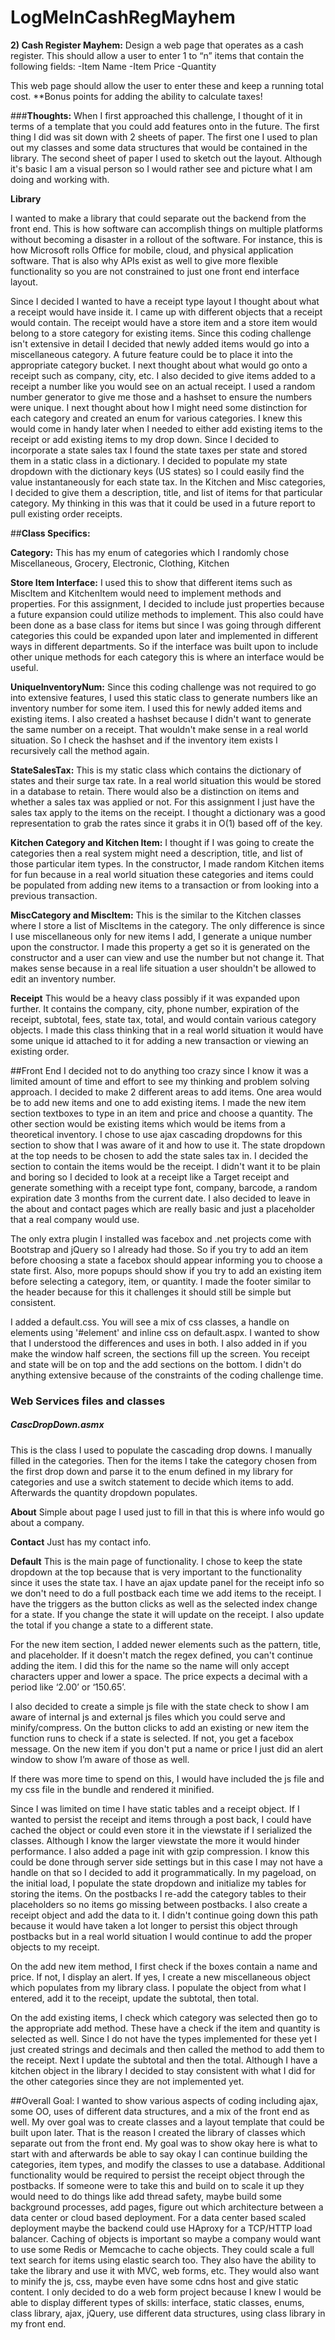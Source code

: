 # LogMeInCashRegMayhem

<b>2)     Cash Register Mayhem:</b>
Design a web page that operates as a cash register. This should allow a
user to enter 1 to “n” items that contain the following fields:
-Item Name
-Item Price
-Quantity

This web page should allow the user to enter these and keep a running
total cost.  **Bonus points for adding the ability to calculate taxes!

###<b>Thoughts:</b>
When I first approached this challenge, I thought of it in terms of a template that you could add features onto in the future. The first thing I did was sit down with 2 sheets of paper. The first one I used to plan out my classes and some data structures that would be contained in the library. The second sheet of paper I used to sketch out the layout. Although it's basic I am a visual person so I would rather see and picture what I am doing and working with. 

<b>Library</b>

I wanted to make a library that could separate out the backend from the front end. This is how software can accomplish things on multiple platforms without becoming a disaster in a rollout of the software. For instance, this is how Microsoft rolls Office for mobile, cloud, and physical application software. That is also why APIs exist as well to give more flexible functionality so you are not constrained to just one front end interface layout.
	
  Since I decided I wanted to have a receipt type layout I thought about what a receipt would have inside it. I came up with different objects that a receipt would contain. The receipt would have a store item and a store item would belong to a store category for existing items. Since this coding challenge isn't extensive in detail I decided that newly added items would go into a miscellaneous category. A future feature could be to place it into the appropriate category bucket. I next thought about what would go onto a receipt such as company, city, etc. I also decided to give items added to a receipt a number like you would see on an actual receipt. I used a random number generator to give me those and a hashset to ensure the numbers were unique. I next thought about how I might need some distinction for each category and created an enum for various categories. I knew this would come in handy later when I needed to either add existing items to the receipt or add existing items to my drop down. Since I decided to incorporate a state sales tax I found the state taxes per state and stored them in a static class in a dictionary. I decided to populate my state dropdown with the dictionary keys (US states) so I could easily find the value instantaneously for each state tax. In the Kitchen and Misc categories, I decided to give them a description, title, and list of items for that particular category. My thinking in this was that it could be used in a future report to pull existing order receipts.
	
##<b>Class Specifics:</b>

  <b>Category:</b>
  This has my enum of categories which I randomly chose Miscellaneous, Grocery, Electronic, Clothing, Kitchen
  
  <b>Store Item Interface:</b>
	I used this to show that different items such as MiscItem and KitchenItem would need to implement methods and properties. For this assignment, I decided to include just properties because a future expansion could utilize methods to implement. This also could have been done as a base class for items but since I was going through different categories this could be expanded upon later and implemented in different ways in different departments. So if the interface was built upon to include other unique methods for each category this is where an interface would be useful.
	
<b>UniqueInventoryNum:</b>
Since this coding challenge was not required to go into extensive features, I used this static class to generate numbers like an inventory number for some item. I used this for newly added items and existing items. I also created a hashset because I didn't want to generate the same number on a receipt. That wouldn't make sense in a real world situation. So I check the hashset and if the inventory item exists I recursively call the method again.

  <b>	StateSalesTax:</b>
This is my static class which contains the dictionary of states and their surge tax rate. In a real world situation this would be stored in a database to retain. There would also be a distinction on items and whether a sales tax was applied or not. For this assignment I just have the sales tax apply to the items on the receipt. I thought a dictionary was a good representation to grab the rates since it grabs it in O(1) based off of the key.  

<b>Kitchen Category and Kitchen Item:</b>
I thought if I was going to create the categories then a real system might need a description, title, and list of those particular item types. In the constructor, I made random Kitchen items for fun because in a real world situation these categories and items could be populated from adding new items to a transaction or from looking into a previous transaction.

<b>MiscCategory and MiscItem:</b>
This is the similar to the Kitchen classes where I store a list of MiscItems in the category. The only difference is since I use miscellaneous only for new items I add, I generate a unique number upon the constructor. I made this property a get so it is generated on the constructor and a user can view and use the number but not change it. That makes sense because in a real life situation a user shouldn't be allowed to edit an inventory number. 

<b>Receipt</b>
This would be a heavy class possibly if it was expanded upon further. It contains the company, city, phone number, expiration of the receipt, subtotal, fees, state tax, total, and would contain various category objects. I made this class thinking that in a real world situation it would have some unique id attached to it for adding a new transaction or viewing an existing order.

##Front End
I decided not to do anything too crazy since I know it was a limited amount of time and effort to see my thinking and problem solving approach.  I decided to make 2 different areas to add items. One area would be to add new items and one to add existing items. I made the new item section textboxes to type in an item and price and choose a quantity. The other section would be existing items which would be items from a theoretical inventory. I chose to use ajax cascading dropdowns for this section to show that I was aware of it and how to use it. The state dropdown at the top needs to be chosen to add the state sales tax in. I decided the section to contain the items would be the receipt. I didn't want it to be plain and boring so I decided to look at a receipt like a Target receipt and generate something with a receipt type font, company, barcode, a random expiration date 3 months from the current date. I also decided to leave in the about and contact pages which are really basic and just a placeholder that a real company would use.

The only extra plugin I installed was facebox and .net projects come with Bootstrap and jQuery so I already had those. So if you try to add an item before choosing a state a facebox should appear informing you to choose a state first. Also, more popups should show if you try to add an existing item before selecting a category, item, or quantity. I made the footer similar to the header because for this it challenges it should still be simple but consistent.
	
I added a default.css. You will see a mix of css classes, a handle on elements using '#element' and inline css on default.aspx. I wanted to show that I understood the differences and uses in both. I also added in if you make the window half screen, the sections fill up the screen. You receipt and state will be on top and the add sections on the bottom. I didn't do anything extensive because of the constraints of the coding challenge time. 

### Web Services files and classes
##### CascDropDown.asmx
This is the class I used to populate the cascading drop downs. I manually filled in the categories. Then for the items I take the category chosen from the first drop down and parse it to the enum defined in my library for categories and use a switch statement to decide which items to add. Afterwards the quantity dropdown populates.

<b>About</b>
Simple about page I used just to fill in that this is where info would go about a company.

<b>Contact</b>
Just has my contact info.

<b>Default</b>
This is the main page of functionality. I chose to keep the state dropdown at the top because that is very important to the functionality since it uses the state tax. I have an ajax update panel for the receipt info so we don't need to do a full postback each time we add items to the receipt. I have the triggers as the button clicks as well as the selected index change for a state. If you change the state it will update on the receipt. I also update the total if you change a state to a different state.
			
For the new item section, I added newer elements such as the pattern, title, and placeholder. If it doesn't match the regex defined, you can't continue adding the item. I did this for the name so the name will only accept characters upper and lower a space. The price expects a decimal with a period like ‘2.00’ or ‘150.65’.
		
I also decided to create a simple js file with the state check to show I am aware of internal js and external js files which you could serve and minify/compress. On the button clicks to add an existing or new item the function runs to check if a state is selected. If not, you get a facebox message. On the new item if you don't put a name or price I just did an alert window to show I’m aware of those as well. 
		
If there was more time to spend on this, I would have included the js file and my css file in the bundle and rendered it minified.
			
		
Since I was limited on time I have static tables and a receipt object. If I wanted to persist the receipt and items through a post back, I could have cached the object or could even store it in the viewstate if I serialized the classes. Although I know the larger viewstate the more it would hinder performance. I also added a page init with gzip compression. I know this could be done through server side settings but in this case I may not have a handle on that so I decided to add it programmatically. In my pageload, on the initial load, I populate the state dropdown and initialize my tables for storing the items. On the postbacks I re-add the category tables to their placeholders so no items go missing between postbacks. I also create a receipt object and add the data to it. I didn't continue going down this path because it would have taken a lot longer to persist this object through postbacks but in a real world situation I would continue to add the proper objects to my receipt.
			
On the add new item method, I first check if the boxes contain a name and price. If not, I display an alert. If yes, I create a new miscellaneous object which populates from my library class. I populate the object from what I entered, add it to the receipt, update the subtotal, then total.
			
On the add existing items, I check which category was selected then go to the appropriate add method. These have a check if the item and quantity is selected as well. Since I do not have the types implemented for these yet I just created strings and decimals and then called the method to add them to the receipt. Next I update the subtotal and then the total. Although I have a kitchen object in the library I decided to stay consistent with what I did for the other categories since they are not implemented yet.

##Overall Goal:
I wanted to show various aspects of coding including ajax, some OO, uses of different data structures, and a mix of the front end as well. My over goal was to create classes and a layout template that could be built upon later. That is the reason I created the library of classes which separate out from the front end. My goal was to show okay here is what to start with and afterwards be able to say okay I can continue building the categories, item types, and modify the classes to use a database. Additional functionality would be required to persist the receipt object through the postbacks. If someone were to take this and build on to scale it up they would need to do things like add thread safety, maybe build some background processes, add pages, figure out which architecture between a data center or cloud based deployment. For a data center based scaled deployment maybe the backend could use HAproxy for a TCP/HTTP load balancer. Caching of objects is important so maybe a company would want to use some Redis or Memcache to cache objects. They could scale a full text search for items using elastic search too. They also have the ability to take the library and use it with MVC, web forms, etc. They would also want to minify the js, css, maybe even have some cdns host and give static content. I only decided to do a web form project because I knew I would be able to display different types of skills: interface, static classes, enums, class library, ajax, jQuery, use different data structures, using class library in my front end.
